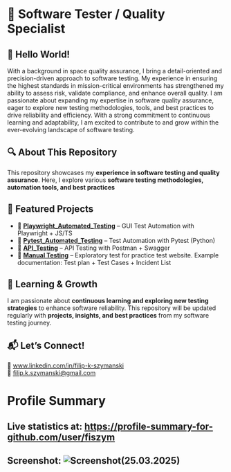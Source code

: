 # 🚀 Software Tester / Quality Specialist

## 🎉 Hello World!

With a background in space quality assurance, I bring a detail-oriented and precision-driven approach to software testing. My experience in ensuring the highest standards in mission-critical environments has strengthened my ability to assess risk, validate compliance, and enhance overall quality. I am passionate about expanding my expertise in software quality assurance, eager to explore new testing methodologies, tools, and best practices to drive reliability and efficiency. With a strong commitment to continuous learning and adaptability, I am excited to contribute to and grow within the ever-evolving landscape of software testing.

## 🔍 About This Repository  

This repository showcases my **experience in software testing and quality assurance**. Here, I explore various **software testing methodologies, automation tools, and best practices**  

## 📂 Featured Projects  

- 🔹 **[Playwright_Automated_Testing](https://github.com/fiszym/Playwright_Automated_Testing.git)** – GUI Test Automation with Playwright + JS/TS
- 🔹 **[Pytest_Automated_Testing](https://github.com/fiszym/Pytest_Automated_Testing)** – Test Automation with Pytest (Python)
- 🔹 **[API_Testing](https://github.com/fiszym/API_Testing.git)** – API Testing with Postman + Swagger
- 🔹 **[Manual Testing](https://github.com/fiszym/Manual_Testing.git)** – Exploratory test for practice test website. Example documentation: Test plan + Test Cases + Incident List 

## 📖 Learning & Growth  

I am passionate about **continuous learning and exploring new testing strategies** to enhance software reliability. This repository will be updated regularly with **projects, insights, and best practices** from my software testing journey.  

## 📬 Let’s Connect!  

💼 www.linkedin.com/in/filip-k-szymanski <br>
📧 filip.k.szymanski@gmail.com


# Profile Summary 
## Live statistics at: https://profile-summary-for-github.com/user/fiszym
## Screenshot: ![Screenshot](https://private-user-images.githubusercontent.com/122677524/426329784-87ee277c-1b38-40c9-b179-41b0a221e0ce.png?jwt=eyJhbGciOiJIUzI1NiIsInR5cCI6IkpXVCJ9.eyJpc3MiOiJnaXRodWIuY29tIiwiYXVkIjoicmF3LmdpdGh1YnVzZXJjb250ZW50LmNvbSIsImtleSI6ImtleTUiLCJleHAiOjE3NDI4Njk2NjksIm5iZiI6MTc0Mjg2OTM2OSwicGF0aCI6Ii8xMjI2Nzc1MjQvNDI2MzI5Nzg0LTg3ZWUyNzdjLTFiMzgtNDBjOS1iMTc5LTQxYjBhMjIxZTBjZS5wbmc_WC1BbXotQWxnb3JpdGhtPUFXUzQtSE1BQy1TSEEyNTYmWC1BbXotQ3JlZGVudGlhbD1BS0lBVkNPRFlMU0E1M1BRSzRaQSUyRjIwMjUwMzI1JTJGdXMtZWFzdC0xJTJGczMlMkZhd3M0X3JlcXVlc3QmWC1BbXotRGF0ZT0yMDI1MDMyNVQwMjIyNDlaJlgtQW16LUV4cGlyZXM9MzAwJlgtQW16LVNpZ25hdHVyZT1mNmY0YTlkMjMwZTU2NzBhZjY5MmMxODljZTY4MzgyYjE4Mzg5M2JiNjk4N2JiNTQ3MjAyMzA4YWI2OTY4NGI2JlgtQW16LVNpZ25lZEhlYWRlcnM9aG9zdCJ9.wCNBVppjuTnspTOd8hO4Xh_2GV7eQ1pjlKCbVHdp51c)(25.03.2025)

